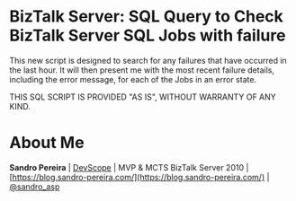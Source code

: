 # BizTalk Server: SQL Query to Check BizTalk Server SQL Jobs with failure
This new script is designed to search for any failures that have occurred in the last hour. It will then present me with the most recent failure details, including the error message, for each of the Jobs in an error state.                                                                            

THIS SQL SCRIPT IS PROVIDED "AS IS", WITHOUT WARRANTY OF ANY KIND.

# About Me
**Sandro Pereira** | [DevScope](http://www.devscope.net/) | MVP & MCTS BizTalk Server 2010 | [https://blog.sandro-pereira.com/](https://blog.sandro-pereira.com/) | [@sandro_asp](https://twitter.com/sandro_asp)